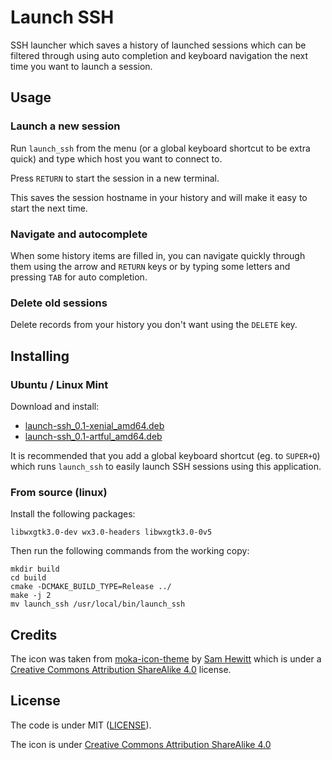 # Launch SSH

SSH launcher which saves a history of launched sessions which can be filtered through using auto completion and keyboard navigation the next time you want to launch a session.

## Usage

### Launch a new session
Run `launch_ssh` from the menu (or a global keyboard shortcut to be extra quick) and type which host you want to connect to.

Press `RETURN` to start the session in a new terminal.

This saves the session hostname in your history and will make it easy to start the next time.


### Navigate and autocomplete
When some history items are filled in, you can navigate quickly through them using the arrow and `RETURN` keys or by typing some letters and pressing `TAB` for auto completion.

### Delete old sessions
Delete records from your history you don't want using the `DELETE` key.

## Installing

### Ubuntu / Linux Mint

Download and install:

* [launch-ssh_0.1-xenial_amd64.deb](https://github.com/DemonTPx/launch-ssh/releases/download/0.1/launch-ssh_0.1-xenial_amd64.deb)
* [launch-ssh_0.1-artful_amd64.deb](https://github.com/DemonTPx/launch-ssh/releases/download/0.1/launch-ssh_0.1-artful_amd64.deb)

It is recommended that you add a global keyboard shortcut (eg. to `SUPER+Q`) which runs `launch_ssh` to easily launch SSH sessions using this application.

### From source (linux)

Install the following packages:

    libwxgtk3.0-dev wx3.0-headers libwxgtk3.0-0v5

Then run the following commands from the working copy:

    mkdir build
    cd build
    cmake -DCMAKE_BUILD_TYPE=Release ../
    make -j 2
    mv launch_ssh /usr/local/bin/launch_ssh

## Credits

The icon was taken from [moka-icon-theme](https://github.com/snwh/moka-icon-theme) by [Sam Hewitt](https://github.com/snwh) which is under a [Creative Commons Attribution ShareAlike 4.0](https://creativecommons.org/licenses/by-sa/4.0) license.

## License

The code is under MIT ([LICENSE](LICENSE)).

The icon is under [Creative Commons Attribution ShareAlike 4.0](https://creativecommons.org/licenses/by-sa/4.0)
